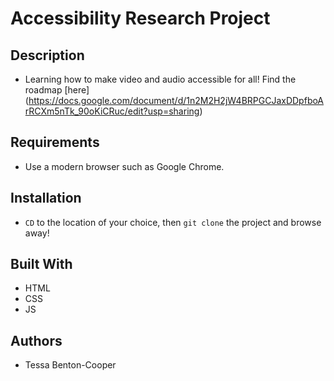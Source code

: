 # Accessibility Research Project

## Description
* Learning how to make video and audio accessible for all! Find the roadmap [here] (https://docs.google.com/document/d/1n2M2H2jW4BRPGCJaxDDpfboArRCXm5nTk_90oKiCRuc/edit?usp=sharing) 

## Requirements
* Use a modern browser such as Google Chrome.

## Installation
* `CD` to the location of your choice, then `git clone` the project and browse away! 

## Built With
* HTML
* CSS
* JS

## Authors
* Tessa Benton-Cooper 
